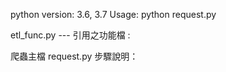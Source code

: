 python version: 3.6, 3.7
Usage: python request.py

etl_func.py --- 引用之功能檔 :


爬蟲主檔 request.py 步驟說明：

